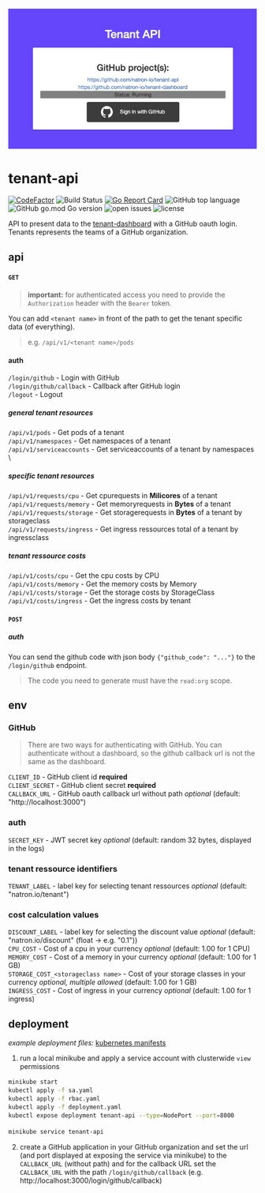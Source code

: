 <p align="center">
  <img src="docs/images/tenant-api-screenshot.png" />
</p>

# tenant-api
[![CodeFactor](https://www.codefactor.io/repository/github/natron-io/tenant-api/badge)](https://www.codefactor.io/repository/github/natron-io/tenant-api)
![Build Status](https://github.com/natron-io/tenant-api/workflows/CI/badge.svg) 
[![Go Report Card](https://goreportcard.com/badge/github.com/natron-io/tenant-api)](https://goreportcard.com/report/github.com/natron-io/tenant-api) 
![GitHub top language](https://img.shields.io/github/languages/top/natron-io/tenant-api)
![GitHub go.mod Go version](https://img.shields.io/github/go-mod/go-version/natron-io/tenant-api) 
![open issues](https://img.shields.io/github/issues-raw/natron-io/tenant-api)
![license](https://img.shields.io/github/license/natron-io/tenant-api)

API to present data to the [tenant-dashboard](https://github.com/natron-io/tenant-dashboard) with a GitHub oauth login.
Tenants represents the teams of a GitHub organization.

## api

#### `GET`
> **important:** for authenticated access you need to provide the `Authorization` header with the `Bearer` token.

You can add `<tenant name>` in front of the path to get the tenant specific data (of everything). 
> e.g. `/api/v1/<tenant name>/pods`
#### auth
`/login/github` - Login with GitHub \
`/login/github/callback` - Callback after GitHub login \
`/logout` - Logout

##### general tenant resources
`/api/v1/pods` - Get pods of a tenant \
`/api/v1/namespaces` - Get namespaces of a tenant \
`/api/v1/serviceaccounts` - Get serviceaccounts of a tenant by namespaces \

##### specific tenant resources
`/api/v1/requests/cpu` - Get cpurequests in **Milicores** of a tenant \
`/api/v1/requests/memory` - Get memoryrequests in **Bytes** of a tenant \
`/api/v1/requests/storage` - Get storagerequests in **Bytes** of a tenant by storageclass \
`/api/v1/requests/ingress` - Get ingress ressources total of a tenant by ingressclass

##### tenant ressource costs
`/api/v1/costs/cpu` - Get the cpu costs by CPU \
`/api/v1/costs/memory` - Get the memory costs by Memory \
`/api/v1/costs/storage` - Get the storage costs by StorageClass \
`/api/v1/costs/ingress` - Get the ingress costs by tenant

#### `POST`

##### auth
You can send the github code with json body `{"github_code": "..."}` to the `/login/github` endpoint.
> The code you need to generate must have the `read:org` scope.

## env

### GitHub
> There are two ways for authenticating with GitHub. You can authenticate without a dashboard, so the github callback url is not the same as the dashboard.

`CLIENT_ID` - GitHub client id **required** \
`CLIENT_SECRET` - GitHub client secret **required** \
`CALLBACK_URL` - GitHub oauth callback url without path *optional* (default: "http://localhost:3000")

### auth
`SECRET_KEY` - JWT secret key *optional* (default: random 32 bytes, displayed in the logs)

### tenant ressource identifiers
`TENANT_LABEL` - label key for selecting tenant ressources *optional* (default: "natron.io/tenant")

### cost calculation values
`DISCOUNT_LABEL` - label key for selecting the discount value *optional* (default: "natron.io/discount" (float -> e.g. "0.1")) \
`CPU_COST` - Cost of a cpu in your currency *optional* (default: 1.00 for 1 CPU) \
`MEMORY_COST` - Cost of a memory in your currency *optional* (default: 1.00 for 1 GB) \
`STORAGE_COST_<storageclass name>` - Cost of your storage classes in your currency *optional, multiple allowed* (default: 1.00 for 1 GB) \
`INGRESS_COST` - Cost of ingress in your currency *optional* (default: 1.00 for 1 ingress)

## deployment
*example deployment files:* [kubernetes manifests](docs/kubernetes)

1. run a local minikube and apply a service account with clusterwide `view` permissions
```bash
minikube start
kubectl apply -f sa.yaml
kubectl apply -f rbac.yaml
kubectl apply -f deployment.yaml
kubectl expose deployment tenant-api --type=NodePort --port=8000

minikube service tenant-api
```
2. create a GitHub application in your GitHub organization and set the url (and port displayed at exposing the service via minikube) to the `CALLBACK_URL` (without path) and for the callback URL set the `CALLBACK_URL` with the path `/login/github/callback` (e.g. http://localhost:3000/login/github/callback)